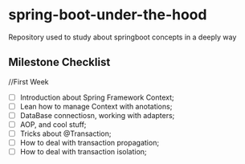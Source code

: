 # spring-boot-under-the-hood
Repository used to study about springboot concepts in a deeply way


## Milestone Checklist

//First Week

- [ ] Introduction about Spring Framework Context;
- [ ] Lean how to manage Context with anotations;
- [ ] DataBase connectiosn, working with adapters;
- [ ] AOP, and cool stuff;
- [ ] Tricks about @Transaction;
- [ ] How to deal with transaction propagation;
- [ ] How to deal with transaction isolation;

